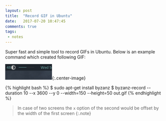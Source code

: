 ```yaml
---
layout: post
title:  "Record GIF in Ubuntu"
date:   2017-07-20 10:47:45
comments: true
tags:
 - notes
---
```


Super fast and simple tool to record GIFs in Ubuntu. Below is an example command which created following GIF:

![gif](../images/notes/out.gif){:.center-image}

{% highlight bash %}
$ sudo apt-get install byzanz
$ byzanz-record --duration 10 --x 3600 --y 0 --width=150 --height=50 out.gif
{% endhighlight %}

> In case of two screens the `x` option of the second would be offset by the width of the first screen
{:.note}
